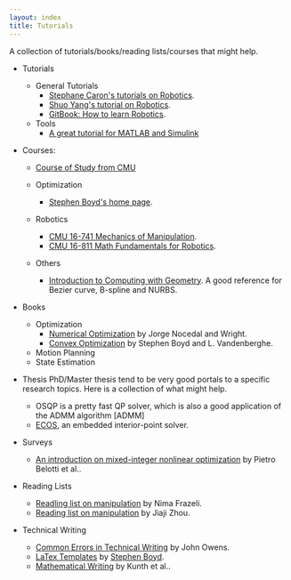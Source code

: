 ```yaml
---
layout: index
title: Tutorials
---
```


A collection of tutorials/books/reading lists/courses that might help.

- Tutorials
	* General Tutorials
		* [Stephane Caron's tutorials on Robotics](https://scaron.info/category/teaching.html).
		* [Shuo Yang's tutorial on Robotics](https://zhuanlan.zhihu.com/p/22266788).
		* [GitBook: How to learn Robotics](https://qiu6401.gitbook.io/how-to-learn-robotics/).
	* Tools
		* [A great tutorial for MATLAB and Simulink](http://ctms.engin.umich.edu/CTMS/index.php?aux=Home)
	
- Courses:
    * [Course of Study from CMU](https://www.ri.cmu.edu/wp-content/uploads/2018/08/COSAug2018.pdf)
	* Optimization
		* [Stephen Boyd's home page](https://stanford.edu/~boyd/people.html).
    
    * Robotics
		* [CMU 16-741 Mechanics of Manipulation](http://www.cs.cmu.edu/afs/cs/academic/class/16741-s07/www/).
		* [CMU 16-811 Math Fundamentals for Robotics](http://www.cs.cmu.edu/~me/courses/811/mathfund.html).

	* Others
		* [Introduction to Computing with Geometry](https://pages.mtu.edu/~shene/COURSES/cs3621/NOTES/). A good reference for Bezier curve, B-spline and NURBS.

- Books
	* Optimization
		* [Numerical Optimization](https://www.amazon.com/Numerical-Optimization-Operations-Financial-Engineering/dp/0387303030/ref=sr_1_1?keywords=numerical+optimization&qid=1555876008&s=gateway&sr=8-1) by Jorge Nocedal and Wright.
		* [Convex Optimization](https://www.amazon.com/Convex-Optimization-Corrections-2008-Stephen/dp/0521833787/ref=sr_1_1?keywords=convex+optimization&qid=1555876044&s=gateway&sr=8-1) by Stephen Boyd and L. Vandenberghe.
	* Motion Planning
	* State Estimation

- Thesis
	PhD/Master thesis tend to be very good portals to a specific research topics. Here is a collection of what might help.
	* OSQP is a pretty fast QP solver, which is also a good application of the ADMM algorithm
	[ADMM]
	* [ECOS](https://www.research-collection.ethz.ch/handle/20.500.11850/74559), an embedded interior-point solver.

- Surveys
	* [An introduction on mixed-integer nonlinear optimization](https://www.mcs.anl.gov/papers/P3060-1112.pdf) by Pietro Belotti et al..

- Reading Lists
	* [Readling list on manipulation](https://nima-fazeli.github.io/Reading%20List/) by Nima Frazeli.
	* [Reading list on manipulation](https://mp.weixin.qq.com/s/S6TvqppQHQ6RFmb-_wVkGA) by Jiaji Zhou.

- Technical Writing
	* [Common Errors in Technical Writing](https://www.ece.ucdavis.edu/~jowens/commonerrors.html) by John Owens.
	* [LaTex Templates](https://github.com/OxDuke/latex_templates) by [Stephen Boyd](http://web.stanford.edu/~boyd/).
	* [Mathematical Writing](http://jmlr.csail.mit.edu/reviewing-papers/knuth_mathematical_writing.pdf) by Kunth et al..

